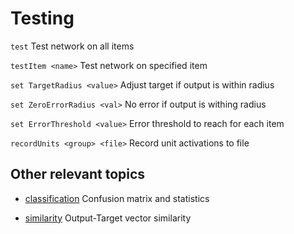 # Testing


`test`                           Test network on all items

`testItem <name>`                Test network on specified item

`set TargetRadius <value>`       Adjust target if output is within radius

`set ZeroErrorRadius <val>`      No error if output is withing radius

`set ErrorThreshold <value>`     Error threshold to reach for each item


`recordUnits <group> <file>`     Record unit activations to file


## Other relevant topics


* [classification](classification.md)               Confusion matrix and statistics

* [similarity](similarity.md)                   Output-Target vector similarity
